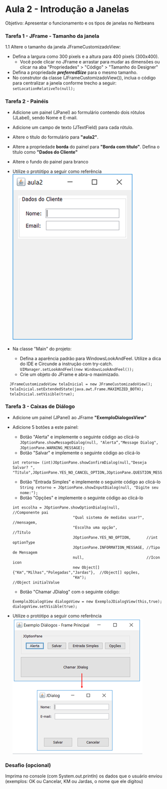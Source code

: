 # Aula 2 - Introdução a Janelas
Objetivo: Apresentar o funcionamento e os tipos de janelas no Netbeans

### Tarefa 1 - JFrame - Tamanho da janela
1.1 Altere o tamanho da janela JFrameCustomizadoView:
* Defina a largura como 300 pixels e a altura para 400 pixels (300x400).
  * Você pode clicar no JFrame e arrastar para mudar as dimensões ou clicar na aba "Propriedades" > "Código" > "Tamanho do Designer"
* Defina a propriedade ***preferredSize*** para o mesmo tamanho.
* No construtor da classe (JFrameCustomizadoView()), inclua o código para centralizar a janela conforme trecho a seguir:
<code>setLocationRelativeTo(null);</code>

### Tarefa 2 - Painéis
* Adicione um painel (JPanel) ao formulário contendo dois rótulos (JLabel), sendo Nome e E-mail.
* Adicione um campo de texto (JTextField) para cada rótulo. 
* Altere o título do formulário para **"aula2"**.
* Altere a propriedade **borda** do painel para **"Borda com título"**. Defina o título como **"Dados do Cliente"**
* Altere o fundo do painel para branco
* Utilize o protótipo a seguir como referência <br />
![Formulário (JFrame) com 1 painel (JPanel)](prototipos/aula2_PainelPrototipo.png)

* Na classe "Main" do projeto:
  * Defina a aparência padrão para WindowsLookAndFeel. Utilize a dica do IDE e Circunde a instrução com try-catch.
<code>UIManager.setLookAndFeel(new WindowsLookAndFeel());</code>
  * Crie um objeto do JFrame e abra-o maximizado.
```
  JFrameCustomizadoView telaInicial = new JFrameCustomizadoView();
  telaInicial.setExtendedState(java.awt.Frame.MAXIMIZED_BOTH);
  telaInicial.setVisible(true);
```

### Tarefa 3 - Caixas de Diálogo
* Adicione um painel (JPanel) ao JFrame **"ExemploDialogosView"**
- Adicione 5 botões a este painel:
  - Botão "Alerta" e implemente o seguinte código ao clicá-lo <br />
  `JOptionPane.showMessageDialog(null, "Alerta“,"Message Dialog", JOptionPane.WARNING_MESSAGE);`
   - Botão "Salvar" e implemente o seguinte código ao clicá-lo
    ```
    int retorno= (int)JOptionPane.showConfirmDialog(null,"Deseja Salvar? ", "Título",JOptionPane.YES_NO_CANCEL_OPTION,JOptionPane.QUESTION_MESSAGE);
    ```
    - Botão "Entrada Simples" e implemente o seguinte código ao clicá-lo <br />
    `String retorno = JOptionPane.showInputDialog(null, "Digite seu nome:");`
    - Botão "Opções" e implemente o seguinte código ao clicá-lo <br />
    ```
    int escolha = JOptionPane.showOptionDialog(null,            //Componente pai
                               "Qual sistema de medidas usar?", //mensagem,
                               "Escolha uma opção",             //Título
                               JOptionPane.YES_NO_OPTION,       //int optionType
                               JOptionPane.INFORMATION_MESSAGE, //Tipo de Mensagem
                               null,                            //Icon icon
                               new Object[]{"Km","Milhas","Polegadas","Jardas"},  //Object[] opções,
                               "Km");                                             //Object initialValue 
    ```
    - Botão "Chamar JDialog" com o seguinte código:
    ```
    ExemploJDialogView dialogoView = new ExemploJDialogView(this,true); 
    dialogoView.setVisible(true);
    ```
    
- Utilize o protótipo a seguir como referência <br />
![Intro Caixas de Dialogo](prototipos/aula2_CaixasDialogoPrototipo.png)

### Desafio (opcional)
Imprima no console (com System.out.println) os dados que o usuário enviou (exemplos: OK ou Cancelar, KM ou Jardas, o nome que ele digitou)
